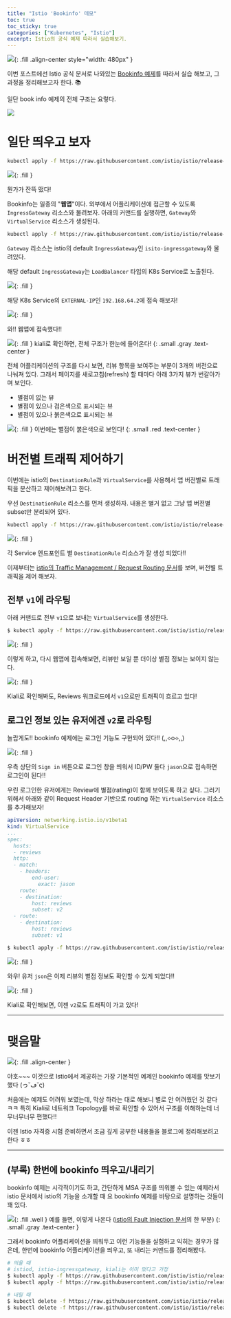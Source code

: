 ```yaml
---
title: "Istio 'Bookinfo' 데모"
toc: true
toc_sticky: true
categories: ["Kubernetes", "Istio"]
excerpt: Istio의 공식 예제 따라서 실습해보기.
---
```


![](/images/meme/evangelion-sinji-do-that.png){: .fill .align-center style="width: 480px" }

이번 포스트에선 Istio 공식 문서로 나와있는 [Bookinfo 예제](https://istio.io/latest/docs/examples/bookinfo/)를 따라서 실습 해보고, 그 과정을 정리해보고자 한다. 📚

일단 book info 예제의 전체 구조는 요렇다.

![](https://istio.io/latest/docs/examples/bookinfo/withistio.svg)

# 일단 띄우고 보자

```bash
kubectl apply -f https://raw.githubusercontent.com/istio/istio/release-1.20/samples/bookinfo/platform/kube/bookinfo.yaml
```

![](/images/development/istio/bookinfo-kgp.png){: .fill }

뭔가가 잔뜩 떴다!

Bookinfo는 일종의 "**웹앱**"이다. 외부에서 어플리케이션에 접근할 수 있도록 `IngressGateway` 리소스와 물려보자. 아래의 커맨드를 실행하면, `Gateway`와 `VirtualService` 리소스가 생성된다.

```bash
kubectl apply -f https://raw.githubusercontent.com/istio/istio/release-1.20/samples/bookinfo/networking/bookinfo-gateway.yaml
```

`Gateway` 리소스는 istio의 default `IngressGateway`인 `isito-ingressgateway`와 물려있다.

해당 default `IngressGateway`는 `LoadBalancer` 타입의 K8s Service로 노출된다.

![](/images/development/istio/bookinfo-ingress-gateway.png){: .fill }

해당 K8s Service의 `EXTERNAL-IP`인 `192.168.64.2`에 접속 해보자!

![](/images/development/istio/bookinfo-mainpage.png){: .fill }

와!! 웹앱에 접속했다!!

![](/images/development/istio/bookinfo-kiali-view.png){: .fill }
kiali로 확인하면, 전체 구조가 한눈에 들어온다!
{: .small .gray .text-center }

전체 어플리케이션의 구조를 다시 보면, 리뷰 항목을 보여주는 부분이 3개의 버전으로 나눠져 있다. 그래서 페이지를 새로고침(refresh) 할 때마다 아래 3가지 뷰가 번갈아가며 보인다.

- 별점이 없는 뷰
- 별점이 있으나 검은색으로 표시되는 뷰
- 별점이 있으나 붉은색으로 표시되는 뷰

![](/images/development/istio/bookinfo-red-star-version.png){: .fill }
이번에는 별점이 붉은색으로 보인다!
{: .small .red .text-center }

# 버전별 트래픽 제어하기

이번에는 istio의 `DestinationRule`과 `VirtualService`를 사용해서 앱 버전별로 트래픽을 분산하고 제어해보려고 한다.

우선 `DestinationRule` 리소스를 먼저 생성하자. 내용은 별거 없고 그냥 앱 버전별 subset만 분리되어 있다.

```bash
kubectl apply -f https://raw.githubusercontent.com/istio/istio/release-1.20/samples/bookinfo/networking/destination-rule-all.yaml
```

![](/images/development/istio/bookinfo-destination-rule.png){: .fill }

각 Service 엔드포인트 별 `DestinationRule` 리소스가 잘 생성 되었다!!

이제부터는 [istio의 Traffic Management / Request Routing 문서](https://istio.io/latest/docs/tasks/traffic-management/request-routing/)를 보며, 버전별 트래픽을 제어 해보자.

## 전부 `v1`에 라우팅

아래 커맨드로 전부 `v1`으로 보내는 `VirtualService`를 생성한다.

```bash
$ kubectl apply -f https://raw.githubusercontent.com/istio/istio/release-1.20/samples/bookinfo/networking/virtual-service-all-v1.yaml
```

![](/images/development/istio/bookinfo-all-v1.png){: .fill }

이렇게 하고, 다시 웹앱에 접속해보면, 리뷰만 보일 뿐 더이상 별점 정보는 보이지 않는다.

![](/images/development/istio/bookinfo-kiali-all-v1.png){: .fill }

Kiali로 확인해봐도, Reviews 워크로드에서 `v1`으로만 트래픽이 흐르고 있다!

## 로그인 정보 있는 유저에겐 `v2`로 라우팅

놀랍게도!! bookinfo 예제에는 로그인 기능도 구현되어 있다!! (,,⟡o⟡,,)

![](/images/development/istio/bookinfo-jason-sign-in.png){: .fill }

우측 상단의 `Sign in` 버튼으로 로그인 창을 띄워서 ID/PW 둘다 `jason`으로 접속하면 로그인이 된다!!

우린 로그인한 유저에게는 Review에 별점(rating)이 함께 보이도록 하고 싶다. 그러기 위해서 아래와 같이 Request Header 기반으로 routing 하는 `VirtualService` 리소스를 추가해보자!

```yaml
apiVersion: networking.istio.io/v1beta1
kind: VirtualService
...
spec:
  hosts:
  - reviews
  http:
  - match:
    - headers:
        end-user:
          exact: jason
    route:
    - destination:
        host: reviews
        subset: v2
  - route:
    - destination:
        host: reviews
        subset: v1
```

```bash
$ kubectl apply -f https://raw.githubusercontent.com/istio/istio/release-1.20/samples/bookinfo/networking/virtual-service-reviews-test-v2.yaml
```

![](/images/development/istio/bookinfo-jason-v2.png){: .fill }

와우! 유저 `json`은 이제 리뷰의 별점 정보도 확인할 수 있게 되었다!!

![](/images/development/istio/bookinfo-kiali-jason-v2.png){: .fill }

Kiali로 확인해보면, 이젠 `v2`로도 트래픽이 가고 있다!

<hr/>

# 맺음말

![](/images/meme/thumbs-up.png){: .fill .align-center }

야호~~~ 이것으로 Istio에서 제공하는 가장 기본적인 예제인 bookinfo 예제를 맛보기 했다 (っ˘ڡ˘ς)

처음에는 예제도 어려워 보였는데, 막상 하라는 대로 해보니 별로 안 어려웠던 것 같다 ㅋㅋ 특히 Kiali로 네트워크 Topology를 바로 확인할 수 있어서 구조를 이해하는데 너무너무너무 편했다!!

이젠 Istio 자격증 시험 준비하면서 조금 깊게 공부한 내용들을 블로그에 정리해보려고 한다 ㅎㅎ

<hr/>

## (부록) 한번에 bookinfo 띄우고/내리기

bookinfo 예제는 시각적이기도 하고, 간단하게 MSA 구조를 띄워볼 수 있는 예제라서 istio 문서에서 istio의 기능을 소개할 때 요 bookinfo 예제를 바탕으로 설명하는 것들이 꽤 있다.

![](/images/development/istio/bookinfo-a-lot-used.png){: .fill .well }
예를 들면, 이렇게 나온다 ([istio의 Fault Injection 문서](https://istio.io/latest/docs/tasks/traffic-management/fault-injection/)의 한 부분)
{: .small .gray .text-center }

그래서 bookinfo 어플리케이션을 띄워두고 이런 기능들을 실험하고 익히는 경우가 많은데, 한번에 bookinfo 어플리케이션을 띄우고, 또 내리는 커맨드를 정리해봤다.

```bash
# 띄울 때
# istiod, istio-ingressgateway, kiali는 이미 떴다고 가정
$ kubectl apply -f https://raw.githubusercontent.com/istio/istio/release-1.20/samples/bookinfo/platform/kube/bookinfo.yaml
$ kubectl apply -f https://raw.githubusercontent.com/istio/istio/release-1.20/samples/bookinfo/networking/destination-rule-all.yaml

# 내릴 때
$ kubectl delete -f https://raw.githubusercontent.com/istio/istio/release-1.20/samples/bookinfo/networking/destination-rule-all.yaml
$ kubectl delete -f https://raw.githubusercontent.com/istio/istio/release-1.20/samples/bookinfo/platform/kube/bookinfo.yaml
```


